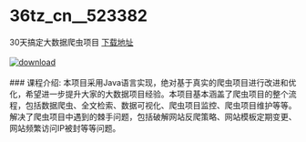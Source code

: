 # 36tz_cn__523382
30天搞定大数据爬虫项目
[下载地址](http://www.36tz.cn/article/523382 "下载地址")
<br/></br>[![download](http://36tz.cn/muke_img/2018_08_2-33-300x162.png "下载地址")](http://www.36tz.cn/article/523382 "下载地址")
<br/></br>### 课程介绍:
本项目采用Java语言实现，绝对基于真实的爬虫项目进行改进和优化，希望进一步提升大家的大数据项目经验。本项目基本涵盖了爬虫项目的整个流程，包括数据爬虫、全文检索、数据可视化、爬虫项目监控、爬虫项目维护等等。解决了爬虫项目中遇到的棘手问题，包括破解网站反爬策略、网站模板定期变更、网站频繁访问IP被封等等问题。


